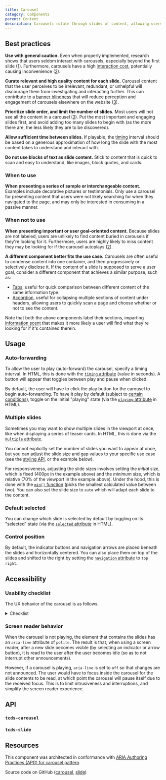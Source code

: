 ```yaml
---
title: Carousel
category: Components
parent: Content
description: Carousels rotate through slides of content, allowing users to advance forward or backward, play or pause, and select specific slides from a row of indicator buttons.
---
```


<!--twig
{% embed "@tc/includes/example.twig" %}
{% block content %}
<tcds-carousel style="--tcds-carousel-slide-gap: 1rem">
  <tcds-slide>
    <p class="carousel-example">Slide 1</p>
  </tcds-slide>
  <tcds-slide>
    <p class="carousel-example">Slide 2</p>
  </tcds-slide>
  <tcds-slide>
    <p class="carousel-example">Slide 3</p>
  </tcds-slide>
</tcds-carousel>
{% endblock %}
{% block code %}
<tcds-carousel>
  <tcds-slide>
    <p style="...">Slide 1</p>
  </tcds-slide>
  <tcds-slide>
    <p style="...">Slide 2</p>
  </tcds-slide>
  <tcds-slide>
    <p style="...">Slide 3</p>
  </tcds-slide>
</tcds-carousel>
{% endblock %}
{% endembed %}
twig-->

## Best practices
**Use with general caution.** Even when properly implemented, research shows that users seldom interact with carousels, especially beyond the first slide ([1](https://erikrunyon.com/2013/01/carousel-interaction-stats/ "Carousel Interaction Stats — Erik Runyon")). Furthermore, carousels have a high [interaction cost](https://www.nngroup.com/articles/interaction-cost-definition/ "Interaction cost – Nielsen Norman Group"), potentially causing inconvenience ([2](https://www.nngroup.com/articles/auto-forwarding/ "Auto-Forwarding Carousels and Accordions Annoy Users and Reduce Visibility Nielsen Norman Group")).

**Curate relevant and high quality content for each slide.** Carousel content that the user perceives to be irrelevant, redundant, or unhelpful will discourage them from investigating and interacting further. This can contribute to a [banner blindness](https://www.nngroup.com/articles/tunnel-vision-and-selective-attention/ "Tunnel Vision and Selective Attention – Nielsen Norman Group") that will reduce perception and engagement of carousels elsewhere on the website ([3](https://www.smashingmagazine.com/2016/07/ten-requirements-for-making-home-page-carousels-work-for-end-users/ "10 Requirements For Making Home Page Carousels Work For End Users (If Needed) - Smashing Magazine")).

**Prioritize slide order, and limit the number of slides.** Most users will not see all the content in a carousel ([3](https://www.smashingmagazine.com/2016/07/ten-requirements-for-making-home-page-carousels-work-for-end-users/ "10 Requirements For Making Home Page Carousels Work For End Users (If Needed) - Smashing Magazine")). Put the most important and engaging slides first, and avoid adding too many slides to begin with (as the more there are, the less likely they are to be discovered).

**Allow sufficient time between slides.** If playable, the [timing](#auto-forwarding) interval should be based on a generous approximation of how long the slide with the most content takes to understand and interact with.

**Do not use blocks of text as slide content.** Stick to content that is quick to scan and easy to understand, like images, block quotes, and cards.

### When to use
**When presenting a series of sample or interchangeable content.** Examples include decorative pictures or testimonials. Only use a carousel for presenting content that users were not likely searching for when they navigated to the page, and may only be interested in consuming in a passive manner.

### When not to use
**When presenting important or user goal-oriented content.** Because slides are not labeled, users are unlikely to find content buried in carousels if they're looking for it. Furthermore, users are highly likely to miss content they may be looking for if the carousel autoplays ([2](https://www.nngroup.com/articles/auto-forwarding/ "Auto-Forwarding Carousels and Accordions Annoy Users and Reduce Visibility Nielsen Norman Group")).

**A different component better fits the use case.** Carousels are often useful to condense content into one container, and then progressively or selectively disclose it. If the content of a slide is supposed to serve a user goal, consider a different component that achieves a similar purpose, such as:

* [Tabs](/components/tabs), useful for quick comparison between different content of the same information type.
* [Accordion](/components/accordion), useful for collapsing multiple sections of content under headers, allowing users to quickly scan a page and choose whether or not to see the content.

Note that both the above components label their sections, imparting [information scent](https://www.nngroup.com/articles/information-scent/ "Information scent – Nielsen Norman Group") that makes it more likely a user will find what they're looking for if it's contained therein.

## Usage
### Auto-forwarding
To allow the user to play (auto-forward) the carousel, specify a timing interval. In HTML, this is done with the [`timing` attribute](#timing-attribute) (value in seconds). A button will appear that toggles between play and pause when clicked.

By default, the user will have to click the play button for the carousel to begin auto-forwarding. To have it play by default (subject to [certain conditions](#usability-checklist)), toggle on the initial "playing" state (via the [`playing` attribute](#playing-attribute) in HTML).

<!--twig
{% embed "@tc/includes/example.twig" with {line_highlight: 1} %}
{% block content %}
<tcds-carousel style="--tcds-carousel-slide-gap: 1rem" timing="5" playing>
  <tcds-slide>
    <p class="carousel-example">Slide 1</p>
  </tcds-slide>
  <tcds-slide>
    <p class="carousel-example">Slide 2</p>
  </tcds-slide>
  <tcds-slide>
    <p class="carousel-example">Slide 3</p>
  </tcds-slide>
</tcds-carousel>
{% endblock %}
{% block code %}
<tcds-carousel timing="5" playing>
  <tcds-slide>
    <p style="...">Slide 1</p>
  </tcds-slide>
  <tcds-slide>
    <p style="...">Slide 2</p>
  </tcds-slide>
  <tcds-slide>
    <p style="...">Slide 3</p>
  </tcds-slide>
</tcds-carousel>
{% endblock %}
{% endembed %}
twig-->

### Multiple slides
Sometimes you may want to show multiple slides in the viewport at once, like when displaying a series of teaser cards. In HTML, this is done via the [`multiple` attribute](#multiple-attribute).

You cannot explicitly set the number of slides you want to appear at once, but you can adjust the slide size and gap values to your specific use case (see the [styling API](#styling), or the example below).

<!--twig
{% embed "@tc/includes/example.twig" with {line_highlight: "1-3"} %}
{% block content %}
<tcds-carousel multiple style="
  --tcds-carousel-slide-size: min(400px, 70vw);
  --tcds-carousel-slide-gap: 1rem;
">
  <tcds-slide>
    <p class="carousel-example">Slide 1</p>
  </tcds-slide>
  <tcds-slide>
    <p class="carousel-example">Slide 2</p>
  </tcds-slide>
  <tcds-slide>
    <p class="carousel-example">Slide 3</p>
  </tcds-slide>
</tcds-carousel>
{% endblock %}
{% block code %}
<tcds-carousel multiple style="
  --tcds-carousel-slide-size: min(400px, 70vw);
  --tcds-carousel-slide-gap: 1rem;
">
  <tcds-slide>
    <p style="...">Slide 1</p>
  </tcds-slide>
  <tcds-slide>
    <p style="...">Slide 2</p>
  </tcds-slide>
  <tcds-slide>
    <p style="...">Slide 3</p>
  </tcds-slide>
</tcds-carousel>
{% endblock %}
{% endembed %}
twig-->

For responsiveness, adjusting the slide sizes involves setting the *initial* size, which is fixed (400px in the example above) and the *minimum* size, which is relative (70% of the viewport in the example above). Under the hood, this is done with the [`min()` function](https://developer.mozilla.org/en-US/docs/Web/CSS/min) (picks the smallest calculated value between two). You can also set the slide size to `auto` which will adapt each slide to the content.

### Default selected
You can change which slide is selected by default by toggling on its "selected" state (via the [`selected` attribute](#selected-attribute) in HTML).

<!--twig
{% embed "@tc/includes/example.twig" with {line_highlight: 5} %}
{% block content %}
<tcds-carousel style="--tcds-carousel-slide-gap: 1rem">
  <tcds-slide>
    <p class="carousel-example">Slide 1</p>
  </tcds-slide>
  <tcds-slide selected>
    <p class="carousel-example">Slide 2</p>
  </tcds-slide>
  <tcds-slide>
    <p class="carousel-example">Slide 3</p>
  </tcds-slide>
</tcds-carousel>
{% endblock %}
{% block code %}
<tcds-carousel>
  <tcds-slide>
    <p style="...">Slide 1</p>
  </tcds-slide>
  <tcds-slide selected>
    <p style="...">Slide 2</p>
  </tcds-slide>
  <tcds-slide>
    <p style="...">Slide 3</p>
  </tcds-slide>
</tcds-carousel>
{% endblock %}
{% endembed %}
twig-->

### Control position
By default, the indicator buttons and navigation arrows are placed beneath the slides and horizontally centered. You can also place them on top of the slides and shifted to the right by setting the [`navigation` attribute](#navigation-attribute) to `top right`.

<!--twig
{% embed "@tc/includes/example.twig" with {line_highlight: 1} %}
{% block content %}
<tcds-carousel navigation="top right" style="--tcds-carousel-slide-gap: 1rem">
  <tcds-slide>
    <p class="carousel-example">Slide 1</p>
  </tcds-slide>
  <tcds-slide>
    <p class="carousel-example">Slide 2</p>
  </tcds-slide>
  <tcds-slide>
    <p class="carousel-example">Slide 3</p>
  </tcds-slide>
</tcds-carousel>
{% endblock %}
{% block code %}
<tcds-carousel navigation="top right">
  <tcds-slide>
    <p style="...">Slide 1</p>
  </tcds-slide>
  <tcds-slide>
    <p style="...">Slide 2</p>
  </tcds-slide>
  <tcds-slide>
    <p style="...">Slide 3</p>
  </tcds-slide>
</tcds-carousel>
{% endblock %}
{% endembed %}
twig-->

## Accessibility
### Usability checklist
The UX behavior of the carousel is as follows.

<details>
  <summary>Checklist</summary>
  <div>

1. The carousel advances forward\* one slide when
    1. the "next" button is pressed, or
    1. the right arrow key is pressed while an indicator has keyboard focus, or
    1. the user swipes left or scrolls right inside the slide container (does not recycle)*, or
    1. the carousel is playing.
1. The carousel advances backward\* one slide when
    1. the "previous" button is pressed, or
    1. the left arrow key is pressed while an indicator has keyboard focus, or
    1. the user swipes right or scrolls left inside the slide container (does not recycle).*
1. A play/pause button appears if a `timing` interval is provided.
1. The carousel begins automatically advancing through the slides at a set interval when the "play" button is pressed, then
    1. the "play" button becomes a "pause" button.
1. The carousel stops advancing through the slides when the "pause" button is pressed, then
    1. the "pause" button becomes a "play" button.
1. The carousel skips to a specific slide when its associated indicator dot is selected.
1. Autoplay
    1. The carousel automatically begins playing if `timing` attribute is given, the `playing` attribute is present, "reduced motion" preference is *not* set, *and* the device is hover-enabled (i.e. not touchscreen).
    1. Responsive play state. If playing:
        1. The carousel will temporarily pause itself when any of the following occurs, *and* will resume when they are no longer true *or* when the inverse occurs:
            1. The user hovers over the slide container (pointing device only).
            1. An element inside the slide container receives keyboard focus.
            1. The carousel is not fully in view (due to scrolling).
            1. The user navigates away from the browser tab or window.
            1. A [dialog](/components/dialog) is open.
        1. The carousel will stop until the user presses the play button when any of the following occurs:
            1. The user presses the pause button.
            1. The user presses the next or previous buttons.
            1. The user selects an indicator (clicks or navigates using the arrow keys).
            1. The user swipes between slides (`touchstart` event).**

<small>\* Except where otherwise noted, advancing "forward" when the last slide is active means returning to the first slide (recycling); and vice versa, advancing "backward" when the first slide is active means recycling to the last slide.</small>

<small>\** Scrolling (with a mouse or trackpad, as opposed to swiping with a touchscreen) is excluded from triggering a pause, because it inherits the temporary pause scenario of the hover state. The carousel will resume playing when the cursor exits the slide container, a condition that doesn't exist with touchscreen devices.</small>
</div>
</details>

### Screen reader behavior
When the carousel is not playing, the element that contains the slides has an `aria-live` attribute of `polite`. The result is that, when using a screen reader, after a new slide becomes visible (by selecting an indicator or arrow button), it is read to the user after the user becomes idle (so as to not interrupt other announcements).

However, if a carousel is playing, `aria-live` is set to `off` so that changes are not announced. The user would have to focus inside the carousel for the slide contents to be read, at which point the carousel will pause itself due to the received focus. This is to limit intrusiveness and interruptions, and simplify the screen reader experience.

## API
### `tcds-carousel`
<!--twig
{{ include("@tc/includes/api.twig", {
  attributes: [
    {
      name: "multiple",
      type: ["prop", "boolean"],
      description: "Whether to show multiple slides in the viewport at once.",
      required: "no",
    },
    {
      name: "navigation",
      type: ["prop", "string"],
      values: "top right",
      required: "no",
      description: "The position of the navigation controls.",
    },
    {
      name: "playing",
      type: ["state", "boolean"],
      description: "Whether the carousel is playing (auto-forwarding). Corresponds to <code>playing</code> JavaScript property, which is a string with values <code>playing</code>, <code>stopped</code>, or <code>paused</code>.",
      required: "no",
    },
    {
      name: "timing",
      type: ["prop", "number"],
      description: "The time between switching slides (in seconds) when playing. Required if <code>playing</code> is present.",
      required: "no",
    },
  ],
  slots: [
    {
      name: "(default)",
      multiple: "yes",
      required: "yes",
      description: "Use to insert <code>tcds-slide</code> elements.",
    },
  ],
  methods: [
    {
      name: "play",
      description: "Begin auto-forwarding the carousel. <code>timing</code> must be specified.",
    },
    {
      name: "stop",
      description: "Stop auto-forwarding the carousel (will not resume until play button is clicked).",
    },
    {
      name: "toggle",
      description: "Begin if stopped, or stop if auto-forwarding, the carousel.",
    },
    {
      name: "pause",
      description: "Temporarily stop auto-forwarding the carousel. Internal component logic will resume auto-forwarding according to certain criteria.",
    },
    {
      name: "resume",
      description: "Begin auto-forwarding the carousel only if paused, not if stopped.",
    },
    {
      name: "select",
      description: "Selects a given slide. Parameters:<br><br><code>slide</code>: <code>HTMLElement</code> object that must be a <code>tcds-slide</code> element.<br><br><code>{}.scroll</code>: Scroll to the selected slide within the carousel viewport (default is <code>true</code>). Set to <code>false</code> to only update internal state.",
    },
  ],
}) }}
twig-->

### `tcds-slide`
<!--twig
{{ include("@tc/includes/api.twig", {
  attributes: [
    {
      name: "selected",
      type: ["state", "boolean"],
      description: "Whether the slide is currently selected (scrolled-to and centered) in the carousel viewport.",
      required: "no",
    },
  ],
  slots: [
    {
      name: "(default)",
      multiple: "yes",
      required: "no",
      description: "Use to insert slide content.",
    },
  ],
}) }}
twig-->

<!--
Other design system/pattern library implementations:
https://styleguide.audi.com/document/2442#/-/slideshow
https://ant.design/components/carousel/
https://www.oracle.com/webfolder/ux/mobile/component/carousel.html
https://www.lightningdesignsystem.com/components/carousel/
https://getbootstrap.com/docs/4.3/components/carousel/
https://www.w3.org/TR/wai-aria-practices/#carousel
https://a11y-101.com/development/carousels
-->

## Resources
This component was architected in conformance with [ARIA Authoring Practices (APG) for carousel pattern](https://www.w3.org/WAI/ARIA/apg/patterns/carousel/).

Source code on GitHub ([carousel](https://github.com/jacecotton/tcds/blob/main/src/02-components/carousel/), [slide](https://github.com/jacecotton/tcds/blob/main/src/02-components/carousel/slide/))
